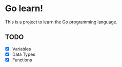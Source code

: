 # Go learn!

This is a project to learn the Go programming language.

## TODO

- [x] Variables
- [x] Data Types
- [x] Functions

